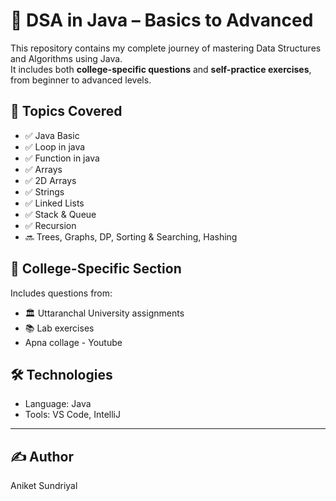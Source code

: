 # 🎯 DSA in Java – Basics to Advanced

This repository contains my complete journey of mastering Data Structures and Algorithms using Java.  
It includes both **college-specific questions** and **self-practice exercises**, from beginner to advanced levels.

## 📘 Topics Covered
- ✅ Java Basic
- ✅ Loop in java
- ✅ Function in java
- ✅ Arrays
- ✅ 2D Arrays
- ✅ Strings
- ✅ Linked Lists
- ✅ Stack & Queue
- ✅ Recursion
- 🔜 Trees, Graphs, DP, Sorting & Searching, Hashing

## 🏫 College-Specific Section
Includes questions from:
- 🏛️ Uttaranchal University assignments
- 📚 Lab exercises
- Apna collage - Youtube

## 🛠️ Technologies
- Language: Java
- Tools: VS Code, IntelliJ

---
## ✍️ Author
Aniket Sundriyal

